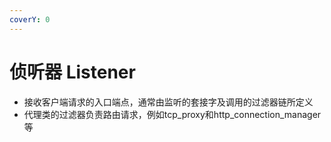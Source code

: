 ```yaml
---
coverY: 0
---
```


# 侦听器 Listener

* 接收客户端请求的入口端点，通常由监听的套接字及调用的过滤器链所定义
* 代理类的过滤器负责路由请求，例如tcp\_proxy和http\_connection\_manager等
